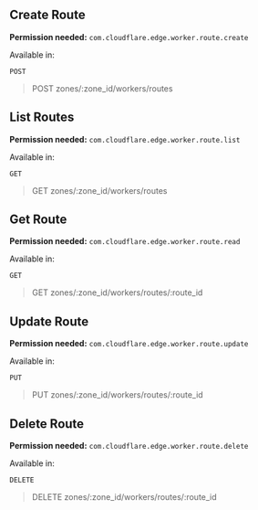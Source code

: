 ## Create Route

**Permission needed:** `com.cloudflare.edge.worker.route.create`

Available in:



`POST` 

> POST zones/:zone_id/workers/routes


## List Routes

**Permission needed:** `com.cloudflare.edge.worker.route.list`

Available in:



`GET` 

> GET zones/:zone_id/workers/routes


## Get Route

**Permission needed:** `com.cloudflare.edge.worker.route.read`

Available in:



`GET` 

> GET zones/:zone_id/workers/routes/:route_id


## Update Route

**Permission needed:** `com.cloudflare.edge.worker.route.update`

Available in:



`PUT` 

> PUT zones/:zone_id/workers/routes/:route_id


## Delete Route

**Permission needed:** `com.cloudflare.edge.worker.route.delete`

Available in:



`DELETE` 

> DELETE zones/:zone_id/workers/routes/:route_id
